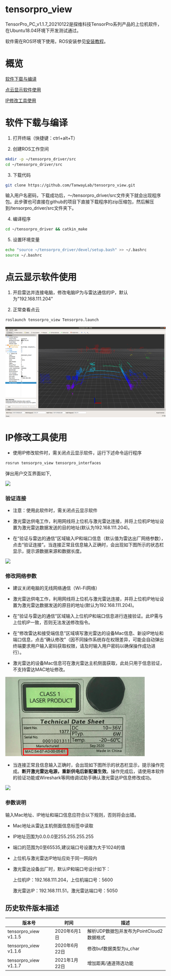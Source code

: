 # tensorpro_view

TensorPro_PC_v1.1.7_20210122是探维科技TensorPro系列产品的上位机软件，在Ubuntu18.04环境下开发测试通过。

软件需在ROS环境下使用，ROS安装参见[安装教程](http://wiki.ros.org/ROS/Installation "")。

# 概览

[软件下载与编译](#软件下载与编译)

[点云显示软件使用](#点云显示软件使用)

[IP修改工具使用](#IP修改工具使用)


# 软件下载与编译

1. 打开终端（快捷键：ctrl+alt+T）

2. 创建ROS工作空间

```bash
mkdir -p ~/tensorpro_driver/src
cd ~/tensorpro_driver/src
```

3. 下载代码

```bash
git clone https://github.com/TanwayLab/tensorpro_view.git
```

输入用户名密码，下载成功后，～/tensorpro_driver/src文件夹下就会出现程序包。此步骤也可直接在github的项目下直接下载程序的zip压缩包，然后解压到/tensorpro_driver/src文件夹下。

4. 编译程序

```bash
cd ~/tensorpro_driver && catkin_make
```

5. 设置环境变量

```bash
echo "source ~/tensorpro_driver/devel/setup.bash" >> ~/.bashrc
source ~/.bashrc
```

# 点云显示软件使用

1. 开启雷达并连接电脑，修改电脑IP为与雷达通信的IP，默认为"192.168.111.204"

2. 正常查看点云

```bash
roslaunch tensorpro_view Tensorpro.launch
```

![](./resource/pic/example.png "")


# IP修改工具使用

- 使用IP修改软件时，需关闭点云显示软件，运行下述命令运行程序

```bash
rosrun tensorpro_view tensorpro_interfaces
```

弹出用户交互界面如下,

![](./resource/pic/user_interfaces.png "")

### 验证连接

- 注意：使用此软件时，需关闭点云显示软件

- 激光雷达供电工作，利用网线将上位机与激光雷达连接，并将上位机IP地址设置为激光雷达数据发送的目的地址(默认为192.168.111.204)。

- 在“验证与雷达的通信”区域输入IP和端口信息（默认值为雷达出厂网络参数），点击“验证连接”。当连接正常且信息输入正确时，会出现如下图所示的状态栏显示，提示源数据来源和数据长度。

![](./resource/pic/connection.png "")

### 修改网络参数

- 建议关闭电脑的无线网络通信（Wi-Fi网络）

- 激光雷达供电工作，利用网线将上位机与激光雷达连接，并将上位机IP地址设置为激光雷达数据发送的原目的地址(默认为192.168.111.204)。

- 在“验证与雷达的通信”区域输入上位机IP和端口信息进行连接验证。此IP需与上位机IP一致，否则无法发送修改指令。

- 在“修改雷达和接受端信息”区域填写激光雷达的设备Mac信息、新设IP地址和端口信息，点击“确认修改”（因不同操作系统存在权限差异，可能会自动弹出终端要求用户输入密码获取权限，请及时输入用户密码以确保操作成功进行）。

- 激光雷达的设备Mac信息可在激光雷达主机侧面获取，此处只用于信息验证，不支持雷达MAC地址修改。

![](./resource/pic/MAC.png "")

- 当连接正常且信息输入正确时，会出现如下图所示的状态栏显示，提示操作完成。**断开激光雷达电源，重新供电后新配置生效**。操作完成后，请使用本软件的验证功能或Wireshark等网络调试助手确认激光雷达IP信息修改成功。

![](./resource/pic/SetIP.png "")

### 参数说明
输入Mac地址、IP地址和端口信息应符合以下规则，否则将会出错。

- Mac地址从雷达主机侧面信息标签中读取

- IP地址范围为0.0.0.0至255.255.255.255

- 端口的范围为0至65535,建议端口号设置为大于1024的值

- 上位机与激光雷达IP地址应处于同一网段内

- 激光雷达设备出厂时，默认IP和端口号设计如下：

    上位机IP：192.168.111.204，上位机端口号：5600

    激光雷达IP：192.168.111.51，激光雷达端口号：5050

## 历史软件版本描述

| 版本号             | 时间          | 描述     | 
| ---------------------| ----------------- | ---------- |
| tensorpro_view v1.1.5 | 2020年6月1日 | 解析UDP数据包并发布为PointCloud2数据格式 | 
| tensorpro_view v1.1.6 | 2020年6月22日 | 修改buf数据类型为u_char | 
| tensorpro_view v1.1.7 | 2021年1月22日 | 增加距离/通道筛选功能 | 

